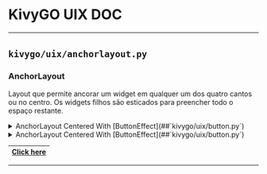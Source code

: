 # KivyGO UIX DOC
---

## `kivygo/uix/anchorlayout.py`
### AnchorLayout

Layout que permite ancorar um widget em qualquer um dos quatro cantos ou no centro. Os widgets filhos são esticados para preencher todo o espaço restante.

<details>
<summary>AnchorLayout Centered With [ButtonEffect](##`kivygo/uix/button.py`)</summary>
<ul>
<img align="right" width="300" height="500" src="images_example/example_2.gif"/>

```python
<ClassName>:
    property: ""
    <Widget>:
        name: ""
```
</ul>
</details>

<details>
<summary>AnchorLayout Centered With [ButtonEffect](##`kivygo/uix/button.py`)</summary>
<ul>
<img align="right" width="300" height="500" src="images_example/example_2.gif"/>

```python
<ClassName>:
    property: ""
    <Widget>:
        name: ""
```
</ul>
</details>

|[Click here](https://github.com/)|
|---|


---

